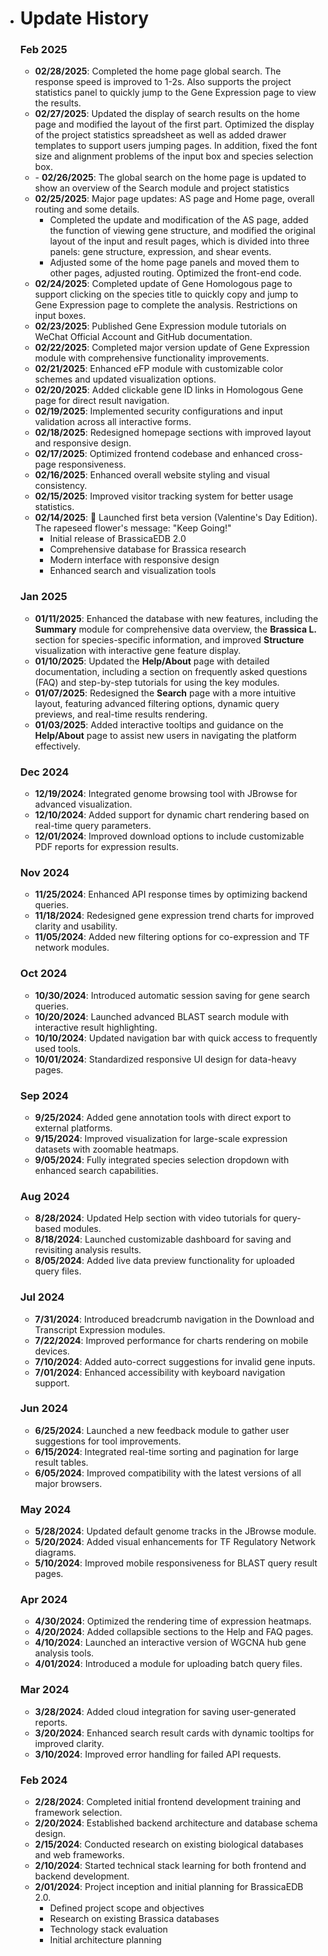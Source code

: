 - # Update History

  ### Feb 2025
  
  
  
  - **02/28/2025**:  Completed the home page global search. The response speed is improved to 1-2s. Also supports the project statistics panel to quickly jump to the Gene Expression page to view the results.
  - **02/27/2025**: Updated the display of search results on the home page and modified the layout of the first part. Optimized the display of the project statistics spreadsheet as well as added drawer templates to support users jumping pages. In addition, fixed the font size and alignment problems of the input box and species selection box.
  - \- **02/26/2025**: The global search on the home page is updated to show an overview of the Search module and project statistics
  - **02/25/2025**: Major page updates: AS page and Home page, overall routing and some details.
    - Completed the update and modification of the AS page, added the function of viewing gene structure, and modified the original layout of the input and result pages, which is divided into three panels: gene structure, expression, and shear events.<bar>
    - Adjusted some of the home page panels and moved them to other pages, adjusted routing. Optimized the front-end code.
  - **02/24/2025**: Completed update of Gene Homologous page to support clicking on the species title to quickly copy and jump to Gene Expression page to complete the analysis. Restrictions on input boxes.
  - **02/23/2025**: Published Gene Expression module tutorials on WeChat Official Account and GitHub documentation.
  - **02/22/2025**: Completed major version update of Gene Expression module with comprehensive functionality improvements.
  - **02/21/2025**: Enhanced eFP module with customizable color schemes and updated visualization options.
  - **02/20/2025**: Added clickable gene ID links in Homologous Gene page for direct result navigation.
  - **02/19/2025**: Implemented security configurations and input validation across all interactive forms.
  - **02/18/2025**: Redesigned homepage sections with improved layout and responsive design.
  - **02/17/2025**: Optimized frontend codebase and enhanced cross-page responsiveness.
  - **02/16/2025**: Enhanced overall website styling and visual consistency.
  - **02/15/2025**: Improved visitor tracking system for better usage statistics.
  - **02/14/2025**: 🌼 Launched first beta version (Valentine's Day Edition). The rapeseed flower's message: "Keep Going!"
    - Initial release of BrassicaEDB 2.0
    - Comprehensive database for Brassica research
    - Modern interface with responsive design
    - Enhanced search and visualization tools
  
  ### Jan 2025
  - **01/11/2025**: Enhanced the database with new features, including the **Summary** module for comprehensive data overview, the **Brassica L.** section for species-specific information, and improved **Structure** visualization with interactive gene feature display.
  - **01/10/2025**: Updated the **Help/About** page with detailed documentation, including a section on frequently asked questions (FAQ) and step-by-step tutorials for using the key modules.
  - **01/07/2025**: Redesigned the **Search** page with a more intuitive layout, featuring advanced filtering options, dynamic query previews, and real-time results rendering.
  - **01/03/2025**: Added interactive tooltips and guidance on the **Help/About** page to assist new users in navigating the platform effectively.
  
  ### Dec 2024
  - **12/19/2024**: Integrated genome browsing tool with JBrowse for advanced visualization.
  - **12/10/2024**: Added support for dynamic chart rendering based on real-time query parameters.
  - **12/01/2024**: Improved download options to include customizable PDF reports for expression results.
  
  ### Nov 2024
  - **11/25/2024**: Enhanced API response times by optimizing backend queries.
  - **11/18/2024**: Redesigned gene expression trend charts for improved clarity and usability.
  - **11/05/2024**: Added new filtering options for co-expression and TF network modules.
  
  ### Oct 2024
  - **10/30/2024**: Introduced automatic session saving for gene search queries.
  - **10/20/2024**: Launched advanced BLAST search module with interactive result highlighting.
  - **10/10/2024**: Updated navigation bar with quick access to frequently used tools.
  - **10/01/2024**: Standardized responsive UI design for data-heavy pages.
  
  ### Sep 2024
  - **9/25/2024**: Added gene annotation tools with direct export to external platforms.
  - **9/15/2024**: Improved visualization for large-scale expression datasets with zoomable heatmaps.
  - **9/05/2024**: Fully integrated species selection dropdown with enhanced search capabilities.
  
  ### Aug 2024
  - **8/28/2024**: Updated Help section with video tutorials for query-based modules.
  - **8/18/2024**: Launched customizable dashboard for saving and revisiting analysis results.
  - **8/05/2024**: Added live data preview functionality for uploaded query files.
  
  ### Jul 2024
  - **7/31/2024**: Introduced breadcrumb navigation in the Download and Transcript Expression modules.
  - **7/22/2024**: Improved performance for charts rendering on mobile devices.
  - **7/10/2024**: Added auto-correct suggestions for invalid gene inputs.
  - **7/01/2024**: Enhanced accessibility with keyboard navigation support.
  
  ### Jun 2024
  - **6/25/2024**: Launched a new feedback module to gather user suggestions for tool improvements.
  - **6/15/2024**: Integrated real-time sorting and pagination for large result tables.
  - **6/05/2024**: Improved compatibility with the latest versions of all major browsers.
  
  ### May 2024
  - **5/28/2024**: Updated default genome tracks in the JBrowse module.
  - **5/20/2024**: Added visual enhancements for TF Regulatory Network diagrams.
  - **5/10/2024**: Improved mobile responsiveness for BLAST query result pages.
  
  ### Apr 2024
  - **4/30/2024**: Optimized the rendering time of expression heatmaps.
  - **4/20/2024**: Added collapsible sections to the Help and FAQ pages.
  - **4/10/2024**: Launched an interactive version of WGCNA hub gene analysis tools.
  - **4/01/2024**: Introduced a module for uploading batch query files.
  
  ### Mar 2024
  - **3/28/2024**: Added cloud integration for saving user-generated reports.
  - **3/20/2024**: Enhanced search result cards with dynamic tooltips for improved clarity.
  - **3/10/2024**: Improved error handling for failed API requests.
  
  ### Feb 2024
  - **2/28/2024**: Completed initial frontend development training and framework selection.
  - **2/20/2024**: Established backend architecture and database schema design.
  - **2/15/2024**: Conducted research on existing biological databases and web frameworks.
  - **2/10/2024**: Started technical stack learning for both frontend and backend development.
  - **2/01/2024**: Project inception and initial planning for BrassicaEDB 2.0.
    - Defined project scope and objectives
    - Research on existing Brassica databases
    - Technology stack evaluation
    - Initial architecture planning

